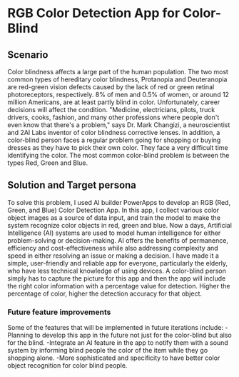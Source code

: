 # RGB Color Detection App for Color-Blind

## Scenario
Color blindness affects a large part of the human population. The two most common types of hereditary color blindness, Protanopia and Deuteranopia are red-green vision defects caused by the lack of red or green retinal photoreceptors, respectively. 8% of men and 0.5% of women, or around 12 million Americans, are at least partly blind in color. Unfortunately, career decisions will affect the condition. "Medicine, electricians, pilots, truck drivers, cooks, fashion, and many other professions where people don't even know that there's a problem," says Dr. Mark Changizi, a neuroscientist and 2AI Labs inventor of color blindness corrective lenses. In addition, a color-blind person faces a regular problem going for shopping or buying dresses as they have to pick their own color. They face a very difficult time identifying the color. The most common color-blind problem is between the types Red, Green and Blue.
## Solution and Target persona
To solve this problem, I used AI builder PowerApps to develop an RGB (Red, Green, and Blue) Color Detection App. In this app, I collect various color object images as a source of data input, and train the model to make the system recognize color objects in red, green and blue. Now a days, Artificial Intelligence (AI) systems are used to model human intelligence for either problem-solving or decision-making. AI offers the benefits of permanence, efficiency and cost-effectiveness while also addressing complexity and speed in either resolving an issue or making a decision. I have made it a simple, user-friendly and reliable app for everyone, particularly the elderly, who have less technical knowledge of using devices. A color-blind person simply has to capture the picture for this app and then the app will include the right color information with a percentage value for detection. Higher the percentage of color, higher the detection accuracy for that object. 
### Future feature improvements
Some of the features that will be implemented in future iterations include: 
-Planning to develop this app in the future not just for the color-blind but also for the blind. 
-Integrate an AI feature in the app to notify them with a sound system by informing blind people the color of the item while they go shopping alone. 
-More sophisticated and specificity to have better color object recognition for color blind people.

